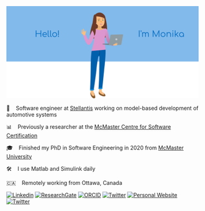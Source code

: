 ![Picture of Monika](https://raw.githubusercontent.com/monikajaskolka/monikajaskolka/master/monika.png)

:blue_car: &nbsp;&nbsp; Software engineer at [Stellantis](https://www.stellantis.com/en) working on model-based development of automotive systems

:bar_chart: &nbsp;&nbsp; Previously a researcher at the [McMaster Centre for Software Certification](https://www.mcscert.ca/)

:mortar_board: &nbsp;&nbsp; Finished my PhD in Software Engineering in 2020 from [McMaster University](https://www.mcmaster.ca/)

:hammer_and_wrench: &nbsp;&nbsp; I use Matlab and Simulink daily

:canada: &nbsp;&nbsp; Remotely working from Ottawa, Canada

<!---[![Monika's github stats](https://github-readme-stats.vercel.app/api?username=monikajaskolka&hide=stars&count_private=true&show_icons=true&hide_title=true)](https://github.com/anuraghazra/github-readme-stats)--->

[![Linkedin](https://img.shields.io/badge/-LinkedIn-blue?style=for-the-badge&logo=Linkedin&logoColor=white)](https://www.linkedin.com/in/monikajaskolka/)
[![ResearchGate](https://img.shields.io/badge/-ResearchGate-00CCBB?style=for-the-badge&logo=ResearchGate&logoColor=white)](https://www.researchgate.net/profile/Monika_Jaskolka)
[![ORCID](https://img.shields.io/badge/-ORCID-A6CE39?style=for-the-badge&logo=ORCID&logoColor=white)](https://orcid.org/0000-0001-5853-6412)
[![Twitter](https://img.shields.io/badge/-Twitter-bdb9b9?style=for-the-badge&logo=Twitter)](https://twitter.com/monika_jaskolka)
[![Personal Website](https://img.shields.io/badge/-Website-464646?style=for-the-badge)](https://monikajaskolka.github.io/)
[![Twitter](https://img.shields.io/badge/-MathWorks-0076A8?style=for-the-badge&logo=MathWorks&logoColor=orange)](https://www.mathworks.com/matlabcentral/profile/authors/4417791)
